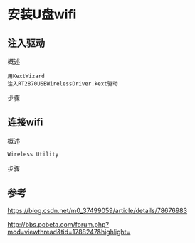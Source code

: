 








# 安装U盘wifi


## 注入驱动 

概述

    用KextWizard
    注入RT2870USBWirelessDriver.kext驱动

步骤


## 连接wifi


概述

    Wireless Utility    

步骤





## 参考

https://blog.csdn.net/m0_37499059/article/details/78676983

http://bbs.pcbeta.com/forum.php?mod=viewthread&tid=1788247&highlight=





